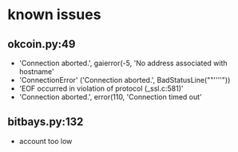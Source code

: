 # known issues

## okcoin.py:49

* 'Connection aborted.', gaierror(-5, 'No address associated with hostname'
* 'ConnectionError' ('Connection aborted.', BadStatusLine(""''''"))
* 'EOF occurred in violation of protocol (_ssl.c:581)'
* 'Connection aborted.', error(110, 'Connection timed out'

## bitbays.py:132
* account too low
